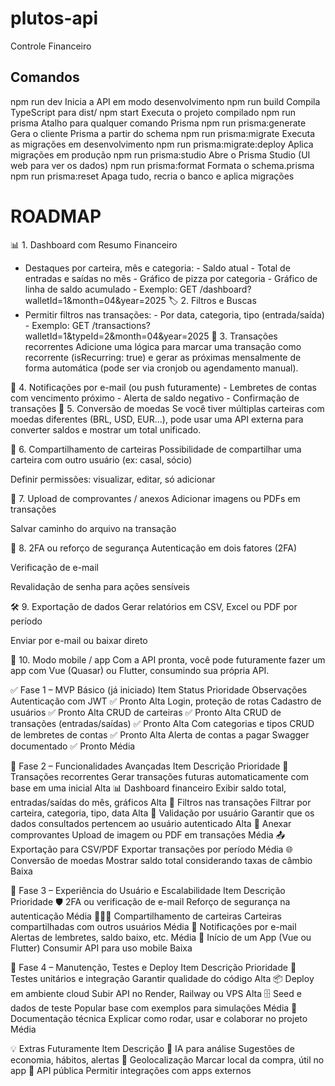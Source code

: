 # plutos-api

Controle Financeiro

## Comandos

npm run dev Inicia a API em modo desenvolvimento
npm run build Compila TypeScript para dist/
npm start Executa o projeto compilado
npm run prisma Atalho para qualquer comando Prisma
npm run prisma:generate Gera o cliente Prisma a partir do schema
npm run prisma:migrate Executa as migrações em desenvolvimento
npm run prisma:migrate:deploy Aplica migrações em produção
npm run prisma:studio Abre o Prisma Studio (UI web para ver os dados)
npm run prisma:format Formata o schema.prisma
npm run prisma:reset Apaga tudo, recria o banco e aplica migrações

# ROADMAP

📊 1. Dashboard com Resumo Financeiro

- Destaques por carteira, mês e categoria: - Saldo atual - Total de entradas e saídas no mês - Gráfico de pizza por categoria - Gráfico de linha de saldo acumulado - Exemplo: GET /dashboard?walletId=1&month=04&year=2025
  🏷️ 2. Filtros e Buscas
- Permitir filtros nas transações: - Por data, categoria, tipo (entrada/saída) - Exemplo: GET /transactions?walletId=1&typeId=2&month=04&year=2025
  🔁 3. Transações recorrentes
  Adicione uma lógica para marcar uma transação como recorrente (isRecurring: true) e gerar as próximas mensalmente de forma automática (pode ser via cronjob ou agendamento manual).

🔔 4. Notificações por e-mail (ou push futuramente) - Lembretes de contas com vencimento próximo - Alerta de saldo negativo - Confirmação de transações
💱 5. Conversão de moedas
Se você tiver múltiplas carteiras com moedas diferentes (BRL, USD, EUR...), pode usar uma API externa para converter saldos e mostrar um total unificado.

👥 6. Compartilhamento de carteiras
Possibilidade de compartilhar uma carteira com outro usuário (ex: casal, sócio)

Definir permissões: visualizar, editar, só adicionar

🧾 7. Upload de comprovantes / anexos
Adicionar imagens ou PDFs em transações

Salvar caminho do arquivo na transação

🔐 8. 2FA ou reforço de segurança
Autenticação em dois fatores (2FA)

Verificação de e-mail

Revalidação de senha para ações sensíveis

🛠 9. Exportação de dados
Gerar relatórios em CSV, Excel ou PDF por período

Enviar por e-mail ou baixar direto

📱 10. Modo mobile / app
Com a API pronta, você pode futuramente fazer um app com Vue (Quasar) ou Flutter, consumindo sua própria API.

✅ Fase 1 – MVP Básico (já iniciado)
Item Status Prioridade Observações
Autenticação com JWT ✅ Pronto Alta Login, proteção de rotas
Cadastro de usuários ✅ Pronto Alta
CRUD de carteiras ✅ Pronto Alta
CRUD de transações (entradas/saídas) ✅ Pronto Alta Com categorias e tipos
CRUD de lembretes de contas ✅ Pronto Alta Alerta de contas a pagar
Swagger documentado ✅ Pronto Média

🚧 Fase 2 – Funcionalidades Avançadas
Item Descrição Prioridade
🔄 Transações recorrentes Gerar transações futuras automaticamente com base em uma inicial Alta
📊 Dashboard financeiro Exibir saldo total, entradas/saídas do mês, gráficos Alta
🧾 Filtros nas transações Filtrar por carteira, categoria, tipo, data Alta
🛑 Validação por usuário Garantir que os dados consultados pertencem ao usuário autenticado Alta
📁 Anexar comprovantes Upload de imagem ou PDF em transações Média
📤 Exportação para CSV/PDF Exportar transações por período Média
🌐 Conversão de moedas Mostrar saldo total considerando taxas de câmbio Baixa

🧪 Fase 3 – Experiência do Usuário e Escalabilidade
Item Descrição Prioridade
🛡️ 2FA ou verificação de e-mail Reforço de segurança na autenticação Média
🧑‍🤝‍🧑 Compartilhamento de carteiras Carteiras compartilhadas com outros usuários Média
🔔 Notificações por e-mail Alertas de lembretes, saldo baixo, etc. Média
📱 Início de um App (Vue ou Flutter) Consumir API para uso mobile Baixa

📆 Fase 4 – Manutenção, Testes e Deploy
Item Descrição Prioridade
🔧 Testes unitários e integração Garantir qualidade do código Alta
📦 Deploy em ambiente cloud Subir API no Render, Railway ou VPS Alta
🗄️ Seed e dados de teste Popular base com exemplos para simulações Média
📝 Documentação técnica Explicar como rodar, usar e colaborar no projeto Média

💡 Extras Futuramente
Item Descrição
💬 IA para análise Sugestões de economia, hábitos, alertas
📍 Geolocalização Marcar local da compra, útil no app
🔗 API pública Permitir integrações com apps externos

